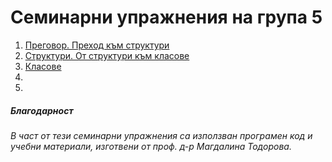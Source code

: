 # Семинарни упражнения на група 5

1. [Преговор. Преход към структури](./ex01/)
2. [Структури. От структури към класове](./ex02)
3. [Класове](./ex03)
4.
5.

##### Благодарност
###### В част от тези семинарни упражнения са използван програмен код и учебни материали, изготвени от проф. д-р Магдалина Тодорова.